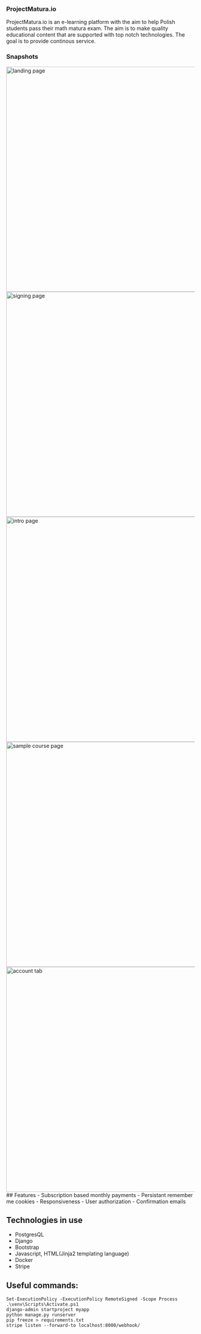 ### ProjectMatura.io
ProjectMatura.io is an e-learning platform with the aim to help Polish students pass their math matura exam.
The aim is to make quality educational content that are supported with top notch technologies. The goal is to
provide continous service. 

### Snapshots
<img src="myapp/static/readme/landing.png" alt="landing page" style="width:600px;">
<img src="myapp/static/readme/sign.png" alt="signing page" style="width:600px;">
<img src="myapp/static/readme/intro.png" alt="intro page" style="width:600px;">
<img src="myapp/static/readme/sample.png" alt="sample course page" style="width:600px;">
<img src="myapp/static/readme/account.png" alt="account tab" style="width:600px;">
## Features
- Subscription based monthly payments
- Persistant remember me cookies
- Responsiveness
- User authorization
- Confirmation emails

## Technologies in use
- PostgresQL
- Django
- Bootstrap
- Javascript, HTML(Jinja2 templating language)
- Docker
- Stripe

## Useful commands:
```console
Set-ExecutionPolicy -ExecutionPolicy RemoteSigned -Scope Process
.\venv\Scripts\Activate.ps1
django-admin startproject myapp
python manage.py runserver
pip freeze > requirements.txt
stripe listen --forward-to localhost:8000/webhook/
```
